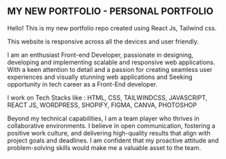 **MY NEW PORTFOLIO - PERSONAL PORTFOLIO**
--------------------
Hello! 
This is my new portfolio repo created using React Js, Tailwind css.

This website is responsive across all the devices and user friendly.

I am an enthusiast Front-end Developer, passionate in designing, developing and implementing scalable and responsive web applications. With a keen attention to detail and a passion for creating seamless user experiences and visually stunning web applications and Seeking opportunity in tech career as a Front-End developer.

I work on Tech Stacks like : HTML, CSS, TAILWINDCSS, JAVASCRIPT, REACT JS, WORDPRESS, SHOPIFY, FIGMA, CANVA, PHOTOSHOP

Beyond my technical capabilities, I am a team player who thrives in collaborative environments. I believe in open communication, fostering a positive work culture, and delivering high-quality results that align with project goals and deadlines. I am confident that my proactive attitude and problem-solving skills would make me a valuable asset to the team.

